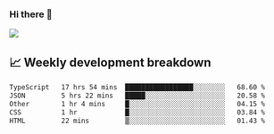 ### Hi there 👋
<img align="center" src="https://github-readme-stats.vercel.app/api?username=Tumao727&show_icons=true&hide_title=true&theme=dracula" />


## 📈 Weekly development breakdown
<!--START_SECTION:waka-->

```txt
TypeScript   17 hrs 54 mins  █████████████████░░░░░░░░   68.60 %
JSON         5 hrs 22 mins   █████░░░░░░░░░░░░░░░░░░░░   20.58 %
Other        1 hr 4 mins     █░░░░░░░░░░░░░░░░░░░░░░░░   04.15 %
CSS          1 hr            █░░░░░░░░░░░░░░░░░░░░░░░░   03.84 %
HTML         22 mins         ▒░░░░░░░░░░░░░░░░░░░░░░░░   01.43 %
```

<!--END_SECTION:waka-->